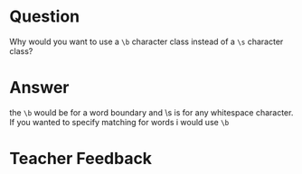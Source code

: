 # Question

Why would you want to use a `\b` character class instead of a `\s` character class?

# Answer

the `\b` would be for a word boundary and \s is for any whitespace character. If you wanted to specify matching for words i would use `\b`

# Teacher Feedback
